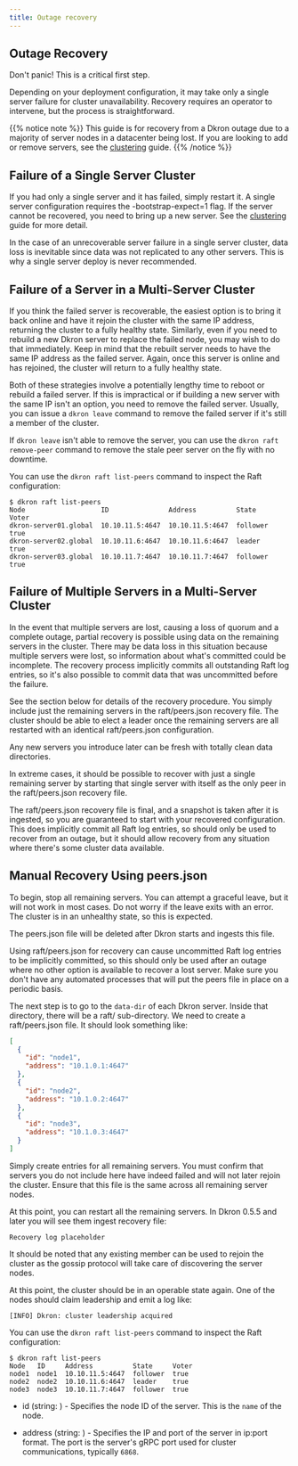 ```yaml
---
title: Outage recovery
---
```


## Outage Recovery

Don't panic! This is a critical first step.

Depending on your deployment configuration, it may take only a single server failure for cluster unavailability. Recovery requires an operator to intervene, but the process is straightforward.

{{% notice note %}}
This guide is for recovery from a Dkron outage due to a majority of server nodes in a datacenter being lost. If you are looking to add or remove servers, see the [clustering](/usage/clustering) guide.
{{% /notice %}}

## Failure of a Single Server Cluster

If you had only a single server and it has failed, simply restart it. A single server configuration requires the -bootstrap-expect=1 flag. If the server cannot be recovered, you need to bring up a new server. See the [clustering](/usage/clustering) guide for more detail.

In the case of an unrecoverable server failure in a single server cluster, data loss is inevitable since data was not replicated to any other servers. This is why a single server deploy is never recommended.

## Failure of a Server in a Multi-Server Cluster

If you think the failed server is recoverable, the easiest option is to bring it back online and have it rejoin the cluster with the same IP address, returning the cluster to a fully healthy state. Similarly, even if you need to rebuild a new Dkron server to replace the failed node, you may wish to do that immediately. Keep in mind that the rebuilt server needs to have the same IP address as the failed server. Again, once this server is online and has rejoined, the cluster will return to a fully healthy state.

Both of these strategies involve a potentially lengthy time to reboot or rebuild a failed server. If this is impractical or if building a new server with the same IP isn't an option, you need to remove the failed server. Usually, you can issue a `dkron leave` command to remove the failed server if it's still a member of the cluster.

If `dkron leave` isn't able to remove the server, you can use the `dkron raft remove-peer` command to remove the stale peer server on the fly with no downtime.

You can use the `dkron raft list-peers` command to inspect the Raft configuration:

```
$ dkron raft list-peers
Node                   ID               Address          State     Voter
dkron-server01.global  10.10.11.5:4647  10.10.11.5:4647  follower  true
dkron-server02.global  10.10.11.6:4647  10.10.11.6:4647  leader    true
dkron-server03.global  10.10.11.7:4647  10.10.11.7:4647  follower  true
```

## Failure of Multiple Servers in a Multi-Server Cluster

In the event that multiple servers are lost, causing a loss of quorum and a complete outage, partial recovery is possible using data on the remaining servers in the cluster. There may be data loss in this situation because multiple servers were lost, so information about what's committed could be incomplete. The recovery process implicitly commits all outstanding Raft log entries, so it's also possible to commit data that was uncommitted before the failure.

See the section below for details of the recovery procedure. You simply include just the remaining servers in the raft/peers.json recovery file. The cluster should be able to elect a leader once the remaining servers are all restarted with an identical raft/peers.json configuration.

Any new servers you introduce later can be fresh with totally clean data directories.

In extreme cases, it should be possible to recover with just a single remaining server by starting that single server with itself as the only peer in the raft/peers.json recovery file.

The raft/peers.json recovery file is final, and a snapshot is taken after it is ingested, so you are guaranteed to start with your recovered configuration. This does implicitly commit all Raft log entries, so should only be used to recover from an outage, but it should allow recovery from any situation where there's some cluster data available.

## Manual Recovery Using peers.json

To begin, stop all remaining servers. You can attempt a graceful leave, but it will not work in most cases. Do not worry if the leave exits with an error. The cluster is in an unhealthy state, so this is expected.

The peers.json file will be deleted after Dkron starts and ingests this file.

Using raft/peers.json for recovery can cause uncommitted Raft log entries to be implicitly committed, so this should only be used after an outage where no other option is available to recover a lost server. Make sure you don't have any automated processes that will put the peers file in place on a periodic basis.

The next step is to go to the `data-dir` of each Dkron server. Inside that directory, there will be a raft/ sub-directory. We need to create a raft/peers.json file. It should look something like:

```json
[
  {
    "id": "node1",
    "address": "10.1.0.1:4647"
  },
  {
    "id": "node2",
    "address": "10.1.0.2:4647"
  },
  {
    "id": "node3",
    "address": "10.1.0.3:4647"
  }
]
```

Simply create entries for all remaining servers. You must confirm that servers you do not include here have indeed failed and will not later rejoin the cluster. Ensure that this file is the same across all remaining server nodes.

At this point, you can restart all the remaining servers. In Dkron 0.5.5 and later you will see them ingest recovery file:

```
Recovery log placeholder
```

It should be noted that any existing member can be used to rejoin the cluster as the gossip protocol will take care of discovering the server nodes.

At this point, the cluster should be in an operable state again. One of the nodes should claim leadership and emit a log like:

`[INFO] Dkron: cluster leadership acquired`

You can use the `dkron raft list-peers` command to inspect the Raft configuration:

```
$ dkron raft list-peers
Node   ID     Address          State     Voter
node1  node1  10.10.11.5:4647  follower  true
node2  node2  10.10.11.6:4647  leader    true
node3  node3  10.10.11.7:4647  follower  true
```

* id (string: <required>) - Specifies the node ID of the server. This is the `name` of the node.

* address (string: <required>) - Specifies the IP and port of the server in ip:port format. The port is the server's gRPC port used for cluster communications, typically `6868`.
